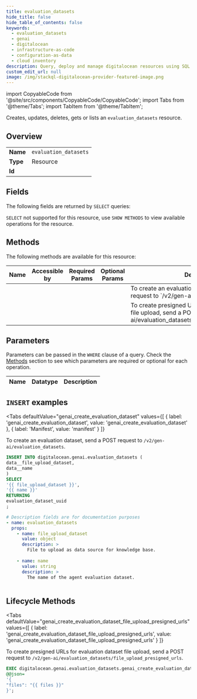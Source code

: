 ```yaml
--- 
title: evaluation_datasets
hide_title: false
hide_table_of_contents: false
keywords:
  - evaluation_datasets
  - genai
  - digitalocean
  - infrastructure-as-code
  - configuration-as-data
  - cloud inventory
description: Query, deploy and manage digitalocean resources using SQL
custom_edit_url: null
image: /img/stackql-digitalocean-provider-featured-image.png
---
```


import CopyableCode from '@site/src/components/CopyableCode/CopyableCode';
import Tabs from '@theme/Tabs';
import TabItem from '@theme/TabItem';

Creates, updates, deletes, gets or lists an <code>evaluation_datasets</code> resource.

## Overview
<table><tbody>
<tr><td><b>Name</b></td><td><code>evaluation_datasets</code></td></tr>
<tr><td><b>Type</b></td><td>Resource</td></tr>
<tr><td><b>Id</b></td><td><CopyableCode code="digitalocean.genai.evaluation_datasets" /></td></tr>
</tbody></table>

## Fields

The following fields are returned by `SELECT` queries:

`SELECT` not supported for this resource, use `SHOW METHODS` to view available operations for the resource.


## Methods

The following methods are available for this resource:

<table>
<thead>
    <tr>
    <th>Name</th>
    <th>Accessible by</th>
    <th>Required Params</th>
    <th>Optional Params</th>
    <th>Description</th>
    </tr>
</thead>
<tbody>
<tr>
    <td><a href="#genai_create_evaluation_dataset"><CopyableCode code="genai_create_evaluation_dataset" /></a></td>
    <td><CopyableCode code="insert" /></td>
    <td></td>
    <td></td>
    <td>To create an evaluation dataset, send a POST request to `/v2/gen-ai/evaluation_datasets`.</td>
</tr>
<tr>
    <td><a href="#genai_create_evaluation_dataset_file_upload_presigned_urls"><CopyableCode code="genai_create_evaluation_dataset_file_upload_presigned_urls" /></a></td>
    <td><CopyableCode code="exec" /></td>
    <td></td>
    <td></td>
    <td>To create presigned URLs for evaluation dataset file upload, send a POST request to `/v2/gen-ai/evaluation_datasets/file_upload_presigned_urls`.</td>
</tr>
</tbody>
</table>

## Parameters

Parameters can be passed in the `WHERE` clause of a query. Check the [Methods](#methods) section to see which parameters are required or optional for each operation.

<table>
<thead>
    <tr>
    <th>Name</th>
    <th>Datatype</th>
    <th>Description</th>
    </tr>
</thead>
<tbody>
</tbody>
</table>

## `INSERT` examples

<Tabs
    defaultValue="genai_create_evaluation_dataset"
    values={[
        { label: 'genai_create_evaluation_dataset', value: 'genai_create_evaluation_dataset' },
        { label: 'Manifest', value: 'manifest' }
    ]}
>
<TabItem value="genai_create_evaluation_dataset">

To create an evaluation dataset, send a POST request to `/v2/gen-ai/evaluation_datasets`.

```sql
INSERT INTO digitalocean.genai.evaluation_datasets (
data__file_upload_dataset,
data__name
)
SELECT 
'{{ file_upload_dataset }}',
'{{ name }}'
RETURNING
evaluation_dataset_uuid
;
```
</TabItem>
<TabItem value="manifest">

```yaml
# Description fields are for documentation purposes
- name: evaluation_datasets
  props:
    - name: file_upload_dataset
      value: object
      description: >
        File to upload as data source for knowledge base.
        
    - name: name
      value: string
      description: >
        The name of the agent evaluation dataset.
        
```
</TabItem>
</Tabs>


## Lifecycle Methods

<Tabs
    defaultValue="genai_create_evaluation_dataset_file_upload_presigned_urls"
    values={[
        { label: 'genai_create_evaluation_dataset_file_upload_presigned_urls', value: 'genai_create_evaluation_dataset_file_upload_presigned_urls' }
    ]}
>
<TabItem value="genai_create_evaluation_dataset_file_upload_presigned_urls">

To create presigned URLs for evaluation dataset file upload, send a POST request to `/v2/gen-ai/evaluation_datasets/file_upload_presigned_urls`.

```sql
EXEC digitalocean.genai.evaluation_datasets.genai_create_evaluation_dataset_file_upload_presigned_urls 
@@json=
'{
"files": "{{ files }}"
}';
```
</TabItem>
</Tabs>
